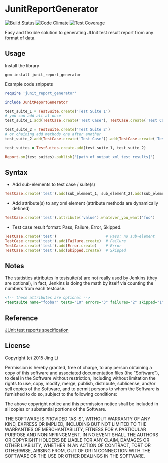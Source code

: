 # JunitReportGenerator

[![Build Status](https://travis-ci.org/thyrlian/JunitReportGenerator.svg?branch=master)](https://travis-ci.org/thyrlian/JunitReportGenerator)
[![Code Climate](https://codeclimate.com/github/thyrlian/JunitReportGenerator/badges/gpa.svg)](https://codeclimate.com/github/thyrlian/JunitReportGenerator)
[![Test Coverage](https://codeclimate.com/github/thyrlian/JunitReportGenerator/badges/coverage.svg)](https://codeclimate.com/github/thyrlian/JunitReportGenerator/coverage)

Easy and flexible solution to generating JUnit test result report from any format of data.

## Usage
Install the library
```shell
gem install junit_report_generator
```

Example code snippets
```ruby
require 'junit_report_generator'

include JunitReportGenerator

test_suite_1 = TestSuite.create('Test Suite 1')
# you can add all at once
test_suite_1.add(TestCase.create('Test Case'), TestCase.create('Test Case'))

test_suite_2 = TestSuite.create('Test Suite 2')
# or chaining add methods one after another
test_suite_2.add(TestCase.create('Test Case')).add(TestCase.create('Test Case'))

test_suites = TestSuites.create.add(test_suite_1, test_suite_2)

Report.on(test_suites).publish('[path_of_output_xml_test_results]')
```

## Syntax
* Add sub-elements to test case / suite(s)
```ruby
TestCase.create('test').add(sub_element_1, sub_element_2).add(sub_element_3)
```
* Add attribute(s) to any xml element (attribute methods are dynamically defined)
```ruby
TestCase.create('test').attribute('value').whatever_you_want('foo')
```
* Test case result format: Pass, Failure, Error, Skipped.
```ruby
TestCase.create('test')                      # Pass: no sub-element
TestCase.create('test').add(Failure.create)  # Failure
TestCase.create('test').add(Error.create)    # Error
TestCase.create('test').add(Skipped.create)  # Skipped
```

## Notes
The statistics attributes in testsuite(s) are not really used by Jenkins (they are optional), in fact, Jenkins is doing the math by itself via counting the numbers from each testcase.
```xml
<!-- these attributes are optional -->
<testsuite name="foobar" tests="10" errors="3" failures="2" skipped="1" time="12.34">
```

## Reference
[JUnit test reports specification](https://svn.jenkins-ci.org/trunk/hudson/dtkit/dtkit-format/dtkit-junit-model/src/main/resources/com/thalesgroup/dtkit/junit/model/xsd/)

## License

Copyright (c) 2015 Jing Li

Permission is hereby granted, free of charge, to any person obtaining a copy of this software and associated documentation files (the "Software"), to deal in the Software without restriction, including without limitation the rights to use, copy, modify, merge, publish, distribute, sublicense, and/or sell copies of the Software, and to permit persons to whom the Software is furnished to do so, subject to the following conditions:

The above copyright notice and this permission notice shall be included in all copies or substantial portions of the Software.

THE SOFTWARE IS PROVIDED "AS IS", WITHOUT WARRANTY OF ANY KIND, EXPRESS OR IMPLIED, INCLUDING BUT NOT LIMITED TO THE WARRANTIES OF MERCHANTABILITY, FITNESS FOR A PARTICULAR PURPOSE AND NONINFRINGEMENT. IN NO EVENT SHALL THE AUTHORS OR COPYRIGHT HOLDERS BE LIABLE FOR ANY CLAIM, DAMAGES OR OTHER LIABILITY, WHETHER IN AN ACTION OF CONTRACT, TORT OR OTHERWISE, ARISING FROM, OUT OF OR IN CONNECTION WITH THE SOFTWARE OR THE USE OR OTHER DEALINGS IN THE SOFTWARE.
